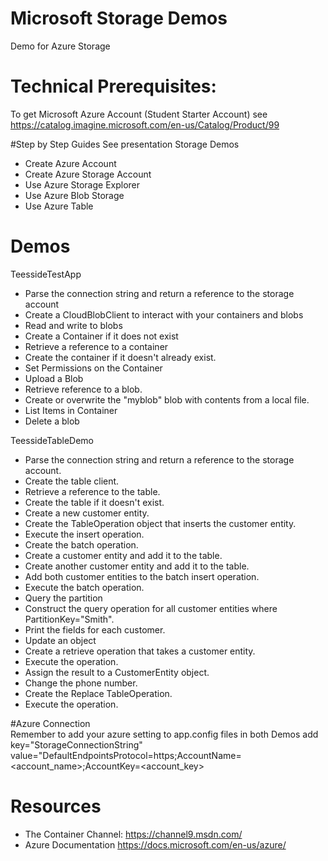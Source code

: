 # Microsoft Storage Demos

Demo for Azure Storage


# Technical Prerequisites:

To get Microsoft Azure Account (Student Starter Account)
see https://catalog.imagine.microsoft.com/en-us/Catalog/Product/99 

#Step by Step Guides
See presentation Storage Demos
- Create Azure Account
- Create Azure Storage Account
- Use Azure Storage Explorer 
- Use Azure Blob Storage
- Use Azure Table

# Demos 

TeessideTestApp

- Parse the connection string and return a reference to the storage account     
- Create a CloudBlobClient to interact with your containers and blobs
- Read and write to blobs
- Create a Container if it does not exist
- Retrieve a reference to a container
- Create the container if it doesn't already exist.
- Set Permissions on the Container
- Upload a Blob
- Retrieve reference to a blob.
- Create or overwrite the "myblob" blob with contents from a local file.
- List Items in Container
- Delete a blob

TeessideTableDemo

- Parse the connection string and return a reference to the storage account.
- Create the table client.
- Retrieve a reference to the table.
- Create the table if it doesn't exist.
- Create a new customer entity.
- Create the TableOperation object that inserts the customer entity.
- Execute the insert operation.
- Create the batch operation.
- Create a customer entity and add it to the table.
- Create another customer entity and add it to the table.
- Add both customer entities to the batch insert operation.
- Execute the batch operation.
- Query the partition
- Construct the query operation for all customer entities where PartitionKey="Smith".
- Print the fields for each customer.
- Update an object
- Create a retrieve operation that takes a customer entity.
- Execute the operation.
- Assign the result to a CustomerEntity object.
- Change the phone number.
- Create the Replace TableOperation.
- Execute the operation.

#Azure Connection  
Remember to add your azure setting to app.config files in both Demos
add key="StorageConnectionString" value="DefaultEndpointsProtocol=https;AccountName=<account_name>;AccountKey=<account_key>
  
# Resources
-   The Container Channel: https://channel9.msdn.com/
-   Azure Documentation https://docs.microsoft.com/en-us/azure/ 

